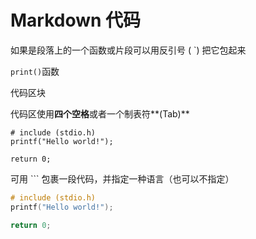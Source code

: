 # Markdown 代码

如果是段落上的一个函数或片段可以用反引号 ( `) 把它包起来

`print()`函数

代码区块

代码区使用**四个空格**或者一个制表符**(Tab)**

	# include (stdio.h)
	printf("Hello world!");
	
	return 0;

可用 ``` 包裹一段代码，并指定一种语言（也可以不指定）
``` C language
# include (stdio.h)
printf("Hello world!");

return 0;


